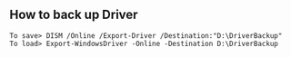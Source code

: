 ## How to back up Driver
```
To save> DISM /Online /Export-Driver /Destination:"D:\DriverBackup"
To load> Export-WindowsDriver -Online -Destination D:\DriverBackup
```
